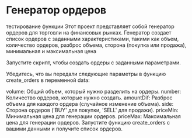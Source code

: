# Генератор ордеров
тестирование функции
Этот проект представляет собой генератор ордеров для торговли на финансовых рынках. Генератор создает список ордеров с заданными характеристиками, такими как объем, количество ордеров, разброс объема, сторона (покупка или продажа), минимальная и максимальная цена

Запустите скрипт, чтобы создать ордеры с заданными параметрами.

Убедитесь, что вы передали следующие параметры в функцию create_orders в переменной data:

volume: Общий объем, который нужно разделить на ордеры.
number: Количество ордеров, которые нужно создать.
amountDif: Разброс объема для каждого ордера (случайное изменение объема).
side: Сторона ордеров ('BUY' для покупки, 'SELL' для продажи).
priceMin: Минимальная цена для генерации ордеров.
priceMax: Максимальная цена для генерации ордеров.
Запустите функцию create_orders с вашими данными и получите список ордеров.
